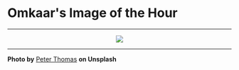 # Omkaar's Image of the Hour

---

<div align="center">

<a href="https://unsplash.com/photos/a-tree-silhouetted-against-a-sunset-sky-AuVYd7aR5a4">
  <img src="https://images.unsplash.com/photo-1741850821397-ed0e5d9bc125?crop=entropy&cs=tinysrgb&fit=max&fm=jpg&ixid=M3w3NjA2Nzh8MHwxfHJhbmRvbXx8fHx8fHx8fDE3NTI5NDA4MDB8&ixlib=rb-4.1.0&q=80&w=1080" style="max-width:100%; height:auto;">
</a>



</div>

---

**Photo by** [Peter Thomas](https://unsplash.com/@lifeof_peter_) **on Unsplash**
